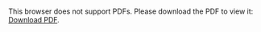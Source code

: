 <object data="christ-in-song/CIS1908pdfs/707.pdf" type="application/pdf" width="100%" height="1024px">
    <embed src="christ-in-song/CIS1908pdfs/707.pdf">
        <p>This browser does not support PDFs. Please download the PDF to view it: <a href="christ-in-song/CIS1908pdfs/707.pdf">Download PDF</a>.</p>
    </embed>
</object>
